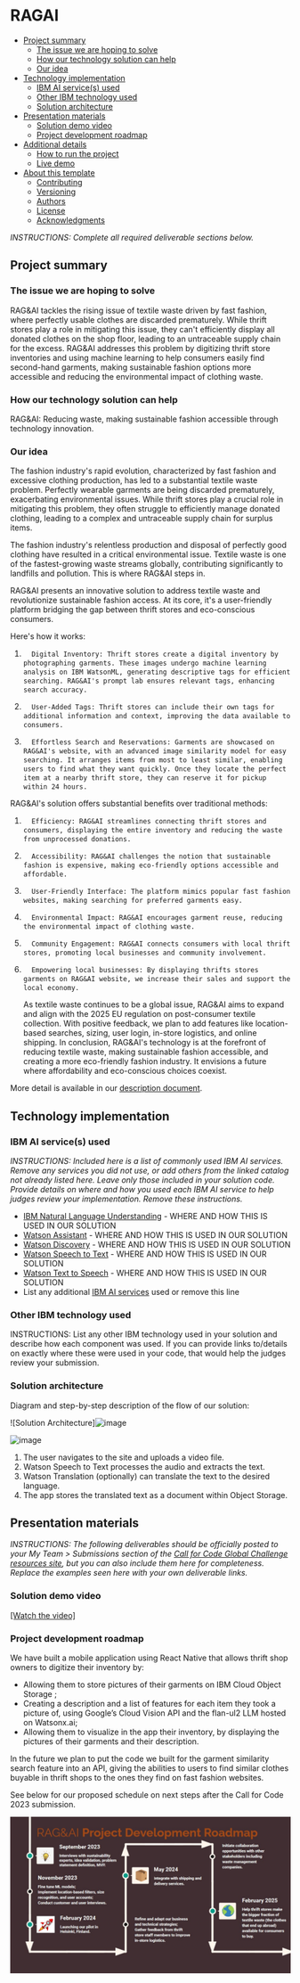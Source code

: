 # RAGAI

- [Project summary](#project-summary)
  - [The issue we are hoping to solve](#the-issue-we-are-hoping-to-solve)
  - [How our technology solution can help](#how-our-technology-solution-can-help)
  - [Our idea](#our-idea)
- [Technology implementation](#technology-implementation)
  - [IBM AI service(s) used](#ibm-ai-services-used)
  - [Other IBM technology used](#other-ibm-technology-used)
  - [Solution architecture](#solution-architecture)
- [Presentation materials](#presentation-materials)
  - [Solution demo video](#solution-demo-video)
  - [Project development roadmap](#project-development-roadmap)
- [Additional details](#additional-details)
  - [How to run the project](#how-to-run-the-project)
  - [Live demo](#live-demo)
- [About this template](#about-this-template)
  - [Contributing](#contributing)
  - [Versioning](#versioning)
  - [Authors](#authors)
  - [License](#license)
  - [Acknowledgments](#acknowledgments)

_INSTRUCTIONS: Complete all required deliverable sections below._

## Project summary

### The issue we are hoping to solve

RAG&AI tackles the rising issue of textile waste driven by fast fashion, where perfectly usable clothes are discarded prematurely. While thrift stores play a role in mitigating this issue, they can't efficiently display all donated clothes on the shop floor, leading to an untraceable supply chain for the excess. RAG&AI addresses this problem by digitizing thrift store inventories and using machine learning to help consumers easily find second-hand garments, making sustainable fashion options more accessible and reducing the environmental impact of clothing waste.

### How our technology solution can help

RAG&AI: Reducing waste, making sustainable fashion accessible through technology innovation.

### Our idea

The fashion industry's rapid evolution, characterized by fast fashion and excessive clothing production, has led to a substantial textile waste problem. Perfectly wearable garments are being discarded prematurely, exacerbating environmental issues. While thrift stores play a crucial role in mitigating this problem, they often struggle to efficiently manage donated clothing, leading to a complex and untraceable supply chain for surplus items.

The fashion industry's relentless production and disposal of perfectly good clothing have resulted in a critical environmental issue. Textile waste is one of the fastest-growing waste streams globally, contributing significantly to landfills and pollution. This is where RAG&AI steps in.

RAG&AI presents an innovative solution to address textile waste and revolutionize sustainable fashion access. At its core, it's a user-friendly platform bridging the gap between thrift stores and eco-conscious consumers.

Here's how it works:

1.       Digital Inventory: Thrift stores create a digital inventory by photographing garments. These images undergo machine learning analysis on IBM WatsonML, generating descriptive tags for efficient searching. RAG&AI's prompt lab ensures relevant tags, enhancing search accuracy.
2.       User-Added Tags: Thrift stores can include their own tags for additional information and context, improving the data available to consumers.
3.       Effortless Search and Reservations: Garments are showcased on RAG&AI's website, with an advanced image similarity model for easy searching. It arranges items from most to least similar, enabling users to find what they want quickly. Once they locate the perfect item at a nearby thrift store, they can reserve it for pickup within 24 hours.

RAG&AI's solution offers substantial benefits over traditional methods:

1.       Efficiency: RAG&AI streamlines connecting thrift stores and consumers, displaying the entire inventory and reducing the waste from unprocessed donations.
2.       Accessibility: RAG&AI challenges the notion that sustainable fashion is expensive, making eco-friendly options accessible and affordable.
3.       User-Friendly Interface: The platform mimics popular fast fashion websites, making searching for preferred garments easy.
4.       Environmental Impact: RAG&AI encourages garment reuse, reducing the environmental impact of clothing waste.
5.       Community Engagement: RAG&AI connects consumers with local thrift stores, promoting local businesses and community involvement.
6.       Empowering local businesses: By displaying thrifts stores garments on RAG&AI website, we increase their sales and support the local economy.
    As textile waste continues to be a global issue, RAG&AI aims to expand and align with the 2025 EU regulation on post-consumer textile collection. With positive feedback, we plan to add features like location-based searches, sizing, user login, in-store logistics, and online shipping.
    In conclusion, RAG&AI's technology is at the forefront of reducing textile waste, making sustainable fashion accessible, and creating a more eco-friendly fashion industry. It envisions a future where affordability and eco-conscious choices coexist.

More detail is available in our [description document](./docs/DESCRIPTION.md).

## Technology implementation

### IBM AI service(s) used

_INSTRUCTIONS: Included here is a list of commonly used IBM AI services. Remove any services you did not use, or add others from the linked catalog not already listed here. Leave only those included in your solution code. Provide details on where and how you used each IBM AI service to help judges review your implementation. Remove these instructions._

- [IBM Natural Language Understanding](https://cloud.ibm.com/catalog/services/natural-language-understanding) - WHERE AND HOW THIS IS USED IN OUR SOLUTION
- [Watson Assistant](https://cloud.ibm.com/catalog/services/watson-assistant) - WHERE AND HOW THIS IS USED IN OUR SOLUTION
- [Watson Discovery](https://cloud.ibm.com/catalog/services/watson-discovery) - WHERE AND HOW THIS IS USED IN OUR SOLUTION
- [Watson Speech to Text](https://cloud.ibm.com/catalog/services/speech-to-text) - WHERE AND HOW THIS IS USED IN OUR SOLUTION
- [Watson Text to Speech](https://cloud.ibm.com/catalog/services/text-to-speech) - WHERE AND HOW THIS IS USED IN OUR SOLUTION
- List any additional [IBM AI services](https://cloud.ibm.com/catalog?category=ai#services) used or remove this line

### Other IBM technology used

INSTRUCTIONS: List any other IBM technology used in your solution and describe how each component was used. If you can provide links to/details on exactly where these were used in your code, that would help the judges review your submission.

### Solution architecture

Diagram and step-by-step description of the flow of our solution:

![Solution Architecture]![image](https://github.com/bwangsta/Ragai/assets/64659920/e00fd16e-985f-43b3-a5ed-afd078a40fbf)

![image](https://github.com/bwangsta/Ragai/assets/64659920/930d76a4-a215-461a-a8a7-caa5ac1ef9f2)

1. The user navigates to the site and uploads a video file.
2. Watson Speech to Text processes the audio and extracts the text.
3. Watson Translation (optionally) can translate the text to the desired language.
4. The app stores the translated text as a document within Object Storage.

## Presentation materials

_INSTRUCTIONS: The following deliverables should be officially posted to your My Team > Submissions section of the [Call for Code Global Challenge resources site](https://cfc-prod.skillsnetwork.site/), but you can also include them here for completeness. Replace the examples seen here with your own deliverable links._

### Solution demo video

[[Watch the video]](https://www.youtube.com/watch?v=by1pitBaU7Q)

### Project development roadmap

We have built a mobile application using React Native that allows thrift shop owners to digitize their inventory by:

- Allowing them to store pictures of their garments on IBM Cloud Object Storage ;
- Creating a description and a list of features for each item they took a picture of, using Google’s Cloud Vision API and the flan-ul2 LLM hosted on Watsonx.ai;
- Allowing them to visualize in the app their inventory, by displaying the pictures of their garments and their description.

In the future we plan to put the code we built for the garment similarity search feature into an API, giving the abilities to users to find similar clothes buyable in thrift shops to the ones they find on fast fashion websites.

See below for our proposed schedule on next steps after the Call for Code 2023 submission.

![Roadmap](./images/roadmap_final.jpg)
